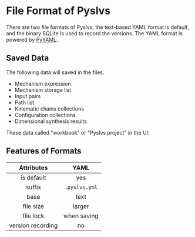 # File Format of Pyslvs

There are two file formats of Pyslvs, the text-based YAML format is default,
and the binary SQLite is used to record the versions.
The YAML format is powered by [PyYAML](https://pyyaml.org).

## Saved Data

The following data will saved in the files.

+ Mechanism expression
+ Mechanism storage list
+ Input pairs
+ Path list
+ Kinematic chains collections
+ Configuration collections
+ Dimensional synthesis results

These data called "workbook" or "Pyslvs project" in the UI.

## Features of Formats

| Attributes | YAML |
|:----------:|:----:|
| is default | yes |
| suffix | `.pyslvs.yml` |
| base | text |
| file size | larger |
| file lock | when saving |
| version recording | no |
